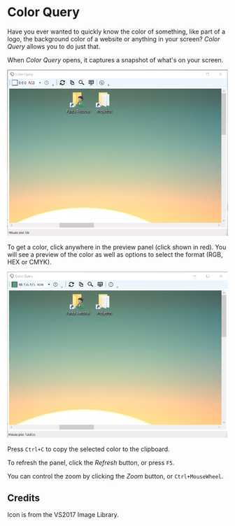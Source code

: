 # Color Query

Have you ever wanted to quickly know the color of something, like part of a logo,
the background color of a website or anything in your screen? *Color Query* allows you to do just that.

When *Color Query* opens, it captures a snapshot of what's on your screen.

![app picture](github/app1.png)

To get a color, click anywhere in the preview panel (click shown in red). You will see a preview of the color
as well as options to select the format (RGB, HEX or CMYK).

![app picture click](github/app1-clicked.png)

Press `Ctrl+C` to copy the selected color to the clipboard.

To refresh the panel, click the *Refresh* button, or press `F5`.

You can control the zoom by clicking the *Zoom* button, or `Ctrl+MouseWheel`.

## Credits

Icon is from the VS2017 Image Library.